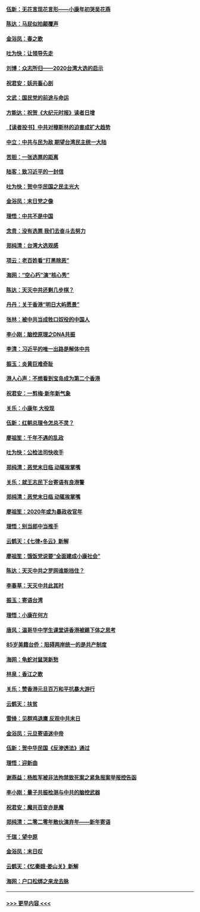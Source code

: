 #### [伍新：无花言现花言形——小康年初哭吴花燕](../pages/nsc993/n11800044.md?t=01181233) 
#### [陈达：马屁似拍颠覆声](../pages/nsc993/n11800010.md?t=01181233) 
#### [金浴凤：春之歌](../pages/nsc993/n11797687.md?t=01181233) 
#### [吐为快：让领导先走](../pages/nsc993/n11797512.md?t=01181233) 
#### [刘博：众志所归——2020台湾大选的启示](../pages/nsc993/n11796878.md?t=01181233) 
#### [祝君安：妖共畜心剖](../pages/nsc993/n11794273.md?t=01181233) 
#### [文武：国民党的前途与命运](../pages/nsc993/n11794198.md?t=01181233) 
#### [方能达：祝贺《大纪元时报》读者日增](../pages/nsc993/n11793807.md?t=01181233) 
#### [【读者投书】中共对穆斯林的迫害成扩大趋势](../pages/nsc993/n11791371.md?t=01181233) 
#### [中立：中共与民为敌 期望台湾民主统一大陆](../pages/nsc993/n11790392.md?t=01181233) 
#### [苦胆：一张选票的距离](../pages/nsc993/n11788914.md?t=01181233) 
#### [陆客：致习近平的一封信](../pages/nsc993/n11788867.md?t=01181233) 
#### [吐为快：贺中华民国之民主光大](../pages/nsc993/n11788618.md?t=01181233) 
#### [金浴凤：末日党之像](../pages/nsc993/n11787475.md?t=01181233) 
#### [理悟：中共不是中国](../pages/nsc993/n11787463.md?t=01181233) 
#### [念贲：没有选票  我们去奋斗去努力](../pages/nsc993/n11787398.md?t=01181233) 
#### [郑纯清：台湾大选观感](../pages/nsc993/n11786210.md?t=01181233) 
#### [项云：老百姓看“打黑除恶”](../pages/nsc993/n11785398.md?t=01181233) 
#### [海网：“空心朽”演“核心秀”](../pages/nsc993/n11783874.md?t=01181233) 
#### [陈达：天灭中共还剩几步棋？](../pages/nsc993/n11783719.md?t=01181233) 
#### [丹丹：关于香港“明日大屿愿景”](../pages/nsc993/n11783273.md?t=01181233) 
#### [张林：被中共当成牲口奴役的中国人](../pages/nsc993/n11782397.md?t=01181233) 
#### [李小刚：脑控原理之DNA共振](../pages/nsc993/n11780962.md?t=01181233) 
#### [李清：习近平的唯一出路是解体中共](../pages/nsc993/n11780866.md?t=01181233) 
#### [振玉：炎黄巨难奇耻](../pages/nsc993/n11779632.md?t=01181233) 
#### [港人心声：不想看到宝岛成为第二个香港](../pages/nsc993/n11778817.md?t=01181233) 
#### [祝君安：一剪梅‧新年新气象](../pages/nsc993/n11776340.md?t=01181233) 
#### [关乐：小康年 大役现](../pages/nsc993/n11774213.md?t=01181233) 
#### [伍新：红朝总理令怎总不灵？](../pages/nsc993/n11770813.md?t=01181233) 
#### [廖祖笙：千年不遇的乱政](../pages/nsc993/n11770373.md?t=01181233) 
#### [吐为快：公检法司快收手](../pages/nsc993/n11770359.md?t=01181233) 
#### [郑纯清：恶党末日临 动辄挨掌嘴](../pages/nsc993/n11769912.md?t=01181233) 
#### [关乐：就王志民下台寄语有良港警](../pages/nsc993/n11769903.md?t=01181233) 
#### [郑纯清：恶党末日临 动辄挨掌嘴](../pages/nsc993/n11769356.md?t=01181233) 
#### [廖祖笙：2020年或为暴政收官年](../pages/nsc993/n11768216.md?t=01181233) 
#### [理悟：别当郎中当推手](../pages/nsc993/n11768243.md?t=01181233) 
#### [云鹤天：《七律▪冬云》新解](../pages/nsc993/n11768204.md?t=01181233) 
#### [廖祖笙：饿饭党说要“全面建成小康社会”](../pages/nsc993/n11767482.md?t=01181233) 
#### [陈达：天灭中共之罗网谁能挡住？](../pages/nsc993/n11767465.md?t=01181233) 
#### [李春草：天灭中共此其时](../pages/nsc993/n11767452.md?t=01181233) 
#### [振玉：寄语台湾](../pages/nsc993/n11767432.md?t=01181233) 
#### [理悟：小康在何方](../pages/nsc993/n11767394.md?t=01181233) 
#### [唐风：温哥华中学生课堂讲香港被踢下体之思考](../pages/nsc993/n11766848.md?t=01181233) 
#### [85岁美籍台侨：阻碍两岸统一的是共产制度](../pages/nsc993/n11765043.md?t=01181233) 
#### [海网：龟蛇对鼠哭新愁](../pages/nsc993/n11764895.md?t=01181233) 
#### [林泉：香江之歌](../pages/nsc993/n11764415.md?t=01181233) 
#### [关乐：赞香港元旦百万和平抗暴大游行](../pages/nsc993/n11764382.md?t=01181233) 
#### [云鹤天：扶贫](../pages/nsc993/n11764245.md?t=01181233) 
#### [雪绮：见群鸡退鹰  反观中共末日](../pages/nsc993/n11762112.md?t=01181233) 
#### [金浴凤：元旦寄语迷中帝](../pages/nsc993/n11761788.md?t=01181233) 
#### [伍新：贺中华民国《反渗透法》通过](../pages/nsc993/n11761994.md?t=01181233) 
#### [理悟：迎新曲](../pages/nsc993/n11761152.md?t=01181233) 
#### [谢燕益：杨胜军被非法拘禁致死案之紧急报案举报控告函](../pages/nsc993/n11756134.md?t=01181233) 
#### [李小刚：量子共振检测与中共的脑控武器](../pages/nsc993/n11754518.md?t=01181233) 
#### [祝君安：魔共百变亦是魔](../pages/nsc993/n11754469.md?t=01181233) 
#### [郑纯清：二零二零年散伙演弃年——新年寄语](../pages/nsc993/n11754195.md?t=01181233) 
#### [千瑞：望中原](../pages/nsc993/n11754159.md?t=01181233) 
#### [金浴凤：末日叹](../pages/nsc993/n11752359.md?t=01181233) 
#### [云鹤天：《忆秦娥‧娄山关》新解](../pages/nsc993/n11752348.md?t=01181233) 
#### [海网：户口松绑之来龙去脉](../pages/nsc993/n11752328.md?t=01181233) 

----
#### [ >>> 更早内容 <<< ](../indexes/nsc993-earlier.md)
